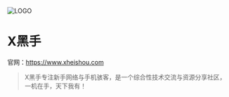 ![LOGO]([https://avatars.githubusercontent.com/u/143377897?s=400&u=502eba25d9fcd42f87275c7dcdae2c55e699b1ad&v=4]#pic_center)
# X黑手

官网：https://www.xheishou.com

> X黑手专注新手网络与手机骇客，是一个综合性技术交流与资源分享社区，一机在手，天下我有！

